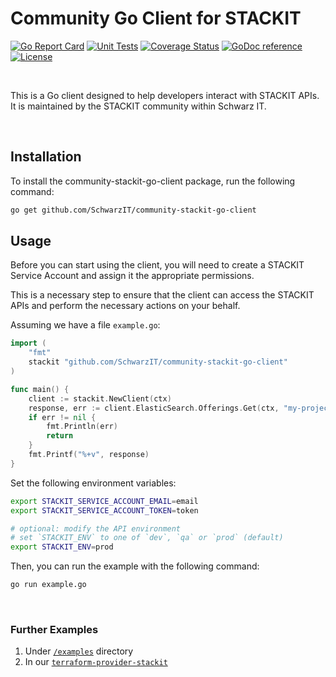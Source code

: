 # Community Go Client for STACKIT

[![Go Report Card](https://goreportcard.com/badge/github.com/SchwarzIT/community-stackit-go-client)](https://goreportcard.com/report/github.com/SchwarzIT/community-stackit-go-client) [![Unit Tests](https://github.com/SchwarzIT/community-stackit-go-client/actions/workflows/tests.yml/badge.svg)](https://github.com/SchwarzIT/community-stackit-go-client/actions/workflows/tests.yml) [![Coverage Status](https://coveralls.io/repos/github/SchwarzIT/community-stackit-go-client/badge.svg?branch=main)](https://coveralls.io/github/SchwarzIT/community-stackit-go-client?branch=main) [![GoDoc reference](https://img.shields.io/badge/godoc-reference-blue.svg)](https://pkg.go.dev/github.com/SchwarzIT/community-stackit-go-client) [![License](https://img.shields.io/badge/License-Apache_2.0-lightgray.svg)](https://opensource.org/licenses/Apache-2.0)

&nbsp;

This is a Go client designed to help developers interact with STACKIT APIs. It is maintained by the STACKIT community within Schwarz IT.

&nbsp;

## Installation

To install the community-stackit-go-client package, run the following command:

```bash
go get github.com/SchwarzIT/community-stackit-go-client
```

## Usage

Before you can start using the client, you will need to create a STACKIT Service Account and assign it the appropriate permissions.

This is a necessary step to ensure that the client can access the STACKIT APIs and perform the necessary actions on your behalf.

Assuming we have a file `example.go`:

```go
import (
    "fmt"
    stackit "github.com/SchwarzIT/community-stackit-go-client"
)

func main() {
    client := stackit.NewClient(ctx)
    response, err := client.ElasticSearch.Offerings.Get(ctx, "my-project-id")
    if err != nil {
        fmt.Println(err)
        return
    }
    fmt.Printf("%+v", response)
}
```

Set the following environment variables:

```bash
export STACKIT_SERVICE_ACCOUNT_EMAIL=email
export STACKIT_SERVICE_ACCOUNT_TOKEN=token

# optional: modify the API environment
# set `STACKIT_ENV` to one of `dev`, `qa` or `prod` (default)
export STACKIT_ENV=prod
```

Then, you can run the example with the following command:

```bash
go run example.go
```

&nbsp;

### Further Examples

1. Under [`/examples`](https://github.com/SchwarzIT/community-stackit-go-client/tree/main/examples) directory
2. In our [`terraform-provider-stackit`](https://github.com/SchwarzIT/terraform-provider-stackit)
